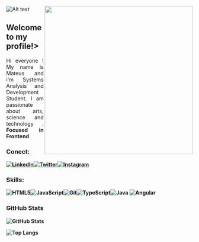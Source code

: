 
![Alt text](https://spotify-recently-played-readme.vercel.app/api?user=henriquemateus2502&unique={true|1|on|yes})
<img align="right" width="400" src="https://68.media.tumblr.com/0ab3d84a72f792da0dae9fd392fc61b2/tumblr_otg9zb1JEf1tgo74ho1_500.gif" />

##  Welcome to my profile!>

<p align="justify"> Hi everyone ! My name is Mateus and i'm Systems Analysis and Development Student. I am passionate about arts, science and technology .<strong> Focused in Frontend </p>

### Conect:
[![LinkedIn](https://img.shields.io/badge/LinkedIn-0A66C2?style=for-the-badge&logo=linkedin&logoColor=white)](https://www.linkedin.com/in/mateus-henrique-derossi-79a2031a3/)[![Twitter](https://img.shields.io/badge/Twitter-000?style=for-the-badge&logo=twitter)](https://twitter.com/LadaeaC2)[![Instagram](https://img.shields.io/badge/Instagram-000?style=for-the-badge&logo=instagram)](https://www.instagram.com/mateushenriquedrs/)

### Skills:
![HTML5](https://img.shields.io/badge/HTML5-E34F26?style=for-the-badge&logo=html5&logoColor=white)![JavaScript](https://img.shields.io/badge/JavaScript-F7DF1E?style=for-the-badge&logo=javascript&logoColor=black)![Git](https://img.shields.io/badge/Git-F05032?style=for-the-badge&logo=git&logoColor=white)![TypeScript](https://img.shields.io/badge/TypeScript-000?style=for-the-badge&logo=typescript)![Java](https://img.shields.io/badge/Java-000?style=for-the-badge&logo=java)	![Angular](https://img.shields.io/badge/Angular-000?style=for-the-badge&logo=angular&logoColor=C3002F)




### GitHub Stats
![GitHub Stats](https://github-readme-stats.vercel.app/api?username=MateusHenriquegringo&theme=transparent&bg_color=000&border_color=30A3DC&show_icons=true&icon_color=30A3DC&title_color=E94D5F&text_color=FFF)

![Top Langs](https://github-readme-stats-git-masterrstaa-rickstaa.vercel.app/api/top-langs/?username=MateusHenriquegringo&layout=compact&bg_color=000&border_color=30A3DC&title_color=E94D5F&text_color=FFF)
